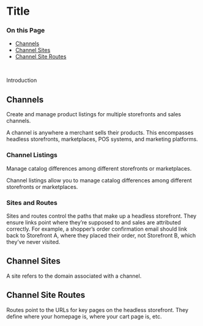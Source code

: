 # Title

<div class="otp" id="no-index">

### On this Page	
- [Channels](#channels)
- [Channel Sites](#channel-sites)
- [Channel Site Routes](#channel-site-routes)

</div>
<br>

Introduction

## Channels

Create and manage product listings for multiple storefronts and sales channels. 

A channel is anywhere a merchant sells their products. This encompasses headless storefronts, marketplaces, POS systems, and marketing platforms.

### Channel Listings 

Manage catalog differences among different storefronts or marketplaces. 

Channel listings allow you to manage catalog differences among different storefronts or marketplaces.

### Sites and Routes

Sites and routes control the paths that make up a headless storefront. They ensure links point where they’re supposed to and sales are attributed correctly. For example, a shopper’s order confirmation email should link back to Storefront A, where they placed their order, not Storefront B, which they’ve never visited.

## Channel Sites

A site refers to the domain associated with a channel. 

## Channel Site Routes

Routes point to the URLs for key pages on the headless storefront. They define where your homepage is, where your cart page is, etc.